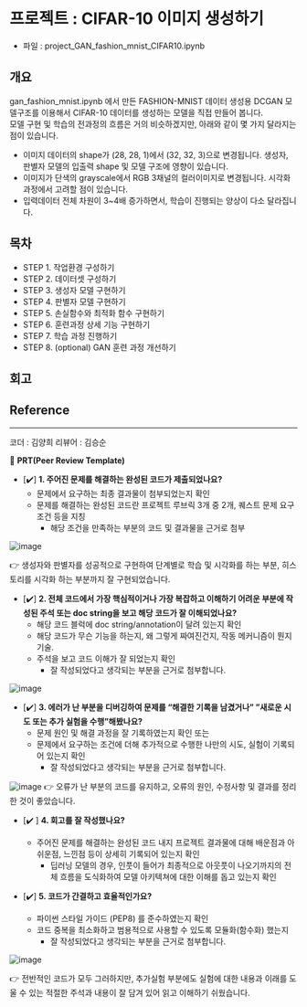 # 프로젝트 : CIFAR-10 이미지 생성하기
- 파일 : project_GAN_fashion_mnist_CIFAR10.ipynb

## 개요
gan_fashion_mnist.ipynb 에서 만든 FASHION-MNIST 데이터 생성용 DCGAN 모델구조를 이용해서 CIFAR-10 데이터를 생성하는 모델을 직접 만들어 봅니다.   
모델 구현 및 학습의 전과정의 흐름은 거의 비슷하겠지만, 아래와 같이 몇 가지 달라지는 점이 있습니다.   

- 이미지 데이터의 shape가 (28, 28, 1)에서 (32, 32, 3)으로 변경됩니다. 생성자, 판별자 모델의 입출력 shape 및 모델 구조에 영향이 있습니다.
- 이미지가 단색의 grayscale에서 RGB 3채널의 컬러이미지로 변경됩니다. 시각화 과정에서 고려할 점이 있습니다.
- 입력데이터 전체 차원이 3~4배 증가하면서, 학습이 진행되는 양상이 다소 달라집니다.

## 목차
- STEP 1. 작업환경 구성하기
- STEP 2. 데이터셋 구성하기
- STEP 3. 생성자 모델 구현하기
- STEP 4. 판별자 모델 구현하기
- STEP 5. 손실함수와 최적화 함수 구현하기
- STEP 6. 훈련과정 상세 기능 구현하기
- STEP 7. 학습 과정 진행하기
- STEP 8. (optional) GAN 훈련 과정 개선하기

## 회고

## Reference


---
코더 : 김양희
리뷰어 : 김승순

🔑 **PRT(Peer Review Template)**

- [✔️]  **1. 주어진 문제를 해결하는 완성된 코드가 제출되었나요?**
    - 문제에서 요구하는 최종 결과물이 첨부되었는지 확인
    - 문제를 해결하는 완성된 코드란 프로젝트 루브릭 3개 중 2개, 
    퀘스트 문제 요구조건 등을 지칭
        - 해당 조건을 만족하는 부분의 코드 및 결과물을 근거로 첨부

![image](https://github.com/Kimgabe/AIFFEL_MAIN_QUEST_claireyy01/assets/74717033/fa455095-ae06-48b1-867c-c3b9ddd9fa5c)

👉 생성자와 판별자를 성공적으로 구현하여 단계별로 학습 및 시각화를 하는 부분, 히스토리를 시각화 하는 부분까지 잘 구현되었습니다.

- [✔️]  **2. 전체 코드에서 가장 핵심적이거나 가장 복잡하고 이해하기 어려운 부분에 작성된 
주석 또는 doc string을 보고 해당 코드가 잘 이해되었나요?**
    - 해당 코드 블럭에 doc string/annotation이 달려 있는지 확인
    - 해당 코드가 무슨 기능을 하는지, 왜 그렇게 짜여진건지, 작동 메커니즘이 뭔지 기술.
    - 주석을 보고 코드 이해가 잘 되었는지 확인
        - 잘 작성되었다고 생각되는 부분을 근거로 첨부합니다.

![image](https://github.com/Kimgabe/AIFFEL_MAIN_QUEST_claireyy01/assets/74717033/d2d83e67-509f-46f9-ae17-1394ddf56d94)

- [✔️]  **3. 에러가 난 부분을 디버깅하여 문제를 “해결한 기록을 남겼거나” 
”새로운 시도 또는 추가 실험을 수행”해봤나요?**
    - 문제 원인 및 해결 과정을 잘 기록하였는지 확인 또는
    - 문제에서 요구하는 조건에 더해 추가적으로 수행한 나만의 시도, 
    실험이 기록되어 있는지 확인
        - 잘 작성되었다고 생각되는 부분을 근거로 첨부합니다.

![image](https://github.com/Kimgabe/AIFFEL_MAIN_QUEST_claireyy01/assets/74717033/4eab5cc0-6ab6-45d4-b8d8-d3fdb415d395)
👉 오류가 난 부분의 코드를 유지하고, 오류의 원인, 수정사항 및 결과를 정리한 것이 좋았습니다.

- [✔️ ]  **4. 회고를 잘 작성했나요?**
    - 주어진 문제를 해결하는 완성된 코드 내지 프로젝트 결과물에 대해
    배운점과 아쉬운점, 느낀점 등이 상세히 기록되어 있는지 확인
        - 딥러닝 모델의 경우,
        인풋이 들어가 최종적으로 아웃풋이 나오기까지의 전체 흐름을 도식화하여 
        모델 아키텍쳐에 대한 이해를 돕고 있는지 확인

- [✔️]  **5. 코드가 간결하고 효율적인가요?**
    - 파이썬 스타일 가이드 (PEP8) 를 준수하였는지 확인
    - 코드 중복을 최소화하고 범용적으로 사용할 수 있도록 모듈화(함수화) 했는지
        - 잘 작성되었다고 생각되는 부분을 근거로 첨부합니다.
     
![image](https://github.com/Kimgabe/AIFFEL_MAIN_QUEST_claireyy01/assets/74717033/d8d55e5b-74c2-45e6-81f9-cd1069332df3)

👉 전반적인 코드가 모두 그러하지만, 추가실험 부분에도 실험에 대한 내용과 이래를 도울 수 있는 적절한 주석과 내용이 잘 담겨 있어 읽고 이해하기 쉬웠습니다.
